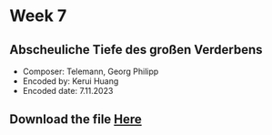# Week 7
## Abscheuliche Tiefe des großen Verderbens
- Composer: Telemann, Georg Philipp
- Encoded by: Kerui Huang
- Encoded date: 7.11.2023
## Download the file [Here](data/Week8.mei)
